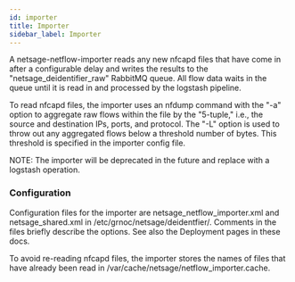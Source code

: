 ```yaml
---
id: importer
title: Importer
sidebar_label: Importer
---
```

A netsage-netflow-importer reads any new nfcapd files that have come in after a configurable delay and writes the results to the "netsage_deidentifier_raw" RabbitMQ queue.
All flow data waits in the queue until it is read in and processed by the logstash pipeline.

To read nfcapd files, the importer uses an nfdump command with the "-a" option to aggregate raw flows within the file by the "5-tuple," i.e., the source and destination IPs, ports, and protocol. The  "-L" option is used to throw out any aggregated flows below a threshold number of bytes. This threshold is specified in the importer config file. 

NOTE: The importer will be deprecated in the future and replace with a logstash operation.

### Configuration
Configuration files for the importer are netsage_netflow_importer.xml and netsage_shared.xml in /etc/grnoc/netsage/deidentfier/. Comments in the files briefly describe the options. See also the Deployment pages in these docs.

To avoid re-reading nfcapd files, the importer stores the names of files that have already been read in /var/cache/netsage/netflow_importer.cache. 
